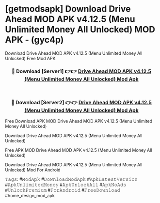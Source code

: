 # [getmodsapk] Download Drive Ahead MOD APK v4.12.5 (Menu Unlimited Money All Unlocked) MOD APK - (gyc4p)
Download Drive Ahead MOD APK v4.12.5 (Menu Unlimited Money All Unlocked) Free Mod APK

<div align="center">
<h3>🔴 Download [Server1] 👉👉 <a href="https://apk-comot.site?title=Drive_Ahead_MOD_APK_v4.12.5_(Menu_Unlimited_Money_All_Unlocked)">Drive Ahead MOD APK v4.12.5 (Menu Unlimited Money All Unlocked) Mod Apk</a></h3><br>

<h3>🔴 Download [Server2] 👉👉 <a href="https://apk-comot.site?title=Drive_Ahead_MOD_APK_v4.12.5_(Menu_Unlimited_Money_All_Unlocked)">Drive Ahead MOD APK v4.12.5 (Menu Unlimited Money All Unlocked) Mod Apk</a></h3>
</div>


Free Download APK MOD Drive Ahead MOD APK v4.12.5 (Menu Unlimited Money All Unlocked)

Download Drive Ahead MOD APK v4.12.5 (Menu Unlimited Money All Unlocked) 

Free APK MOD Drive Ahead MOD APK v4.12.5 (Menu Unlimited Money All Unlocked) 

Download Drive Ahead MOD APK v4.12.5 (Menu Unlimited Money All Unlocked) Mod For Android

𝚃𝚊𝚐𝚜: #𝙼𝚘𝚍𝙰𝚙𝚔 #𝙳𝚘𝚠𝚗𝚕𝚘𝚊𝚍𝙼𝚘𝚍𝙰𝚙𝚔 #𝙰𝚙𝚔𝙻𝚊𝚝𝚎𝚜𝚝𝚅𝚎𝚛𝚜𝚒𝚘𝚗 #𝙰𝚙𝚔𝚄𝚗𝚕𝚒𝚖𝚒𝚝𝚎𝚍𝙼𝚘𝚗𝚎𝚢 #𝙰𝚙𝚔𝚄𝚗𝚕𝚘𝚌𝚔𝙰𝚕𝚕 #𝙰𝚙𝚔𝙽𝚘𝙰𝚍𝚜 #𝚄𝚗𝚕𝚘𝚌𝚔𝙿𝚛𝚎𝚖𝚒𝚞𝚖 #𝙵𝚘𝚛𝙰𝚗𝚍𝚛𝚘𝚒𝚍 #𝙵𝚛𝚎𝚎𝙳𝚘𝚠𝚗𝚕𝚘𝚊𝚍 #home_design_mod_apk